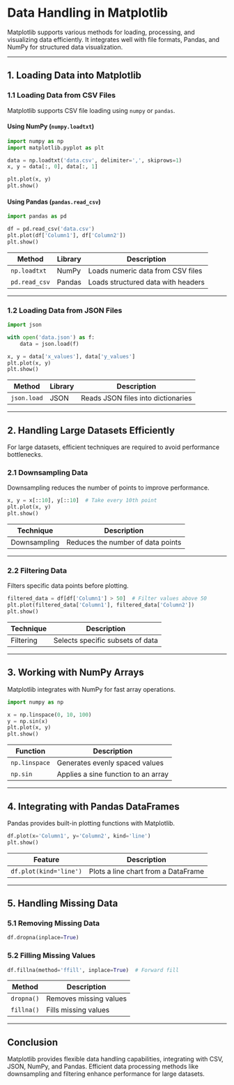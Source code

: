 # **Data Handling in Matplotlib**  

Matplotlib supports various methods for loading, processing, and visualizing data efficiently. It integrates well with file formats, Pandas, and NumPy for structured data visualization.

---

## **1. Loading Data into Matplotlib**  

### **1.1 Loading Data from CSV Files**  
Matplotlib supports CSV file loading using `numpy` or `pandas`.

#### **Using NumPy (`numpy.loadtxt`)**
```python
import numpy as np
import matplotlib.pyplot as plt

data = np.loadtxt('data.csv', delimiter=',', skiprows=1)
x, y = data[:, 0], data[:, 1]

plt.plot(x, y)
plt.show()
```

#### **Using Pandas (`pandas.read_csv`)**
```python
import pandas as pd

df = pd.read_csv('data.csv')
plt.plot(df['Column1'], df['Column2'])
plt.show()
```

| Method | Library | Description |
|--------|---------|-------------|
| `np.loadtxt` | NumPy | Loads numeric data from CSV files |
| `pd.read_csv` | Pandas | Loads structured data with headers |

---

### **1.2 Loading Data from JSON Files**
```python
import json

with open('data.json') as f:
    data = json.load(f)

x, y = data['x_values'], data['y_values']
plt.plot(x, y)
plt.show()
```

| Method | Library | Description |
|--------|---------|-------------|
| `json.load` | JSON | Reads JSON files into dictionaries |

---

## **2. Handling Large Datasets Efficiently**  

For large datasets, efficient techniques are required to avoid performance bottlenecks.

### **2.1 Downsampling Data**  
Downsampling reduces the number of points to improve performance.

```python
x, y = x[::10], y[::10]  # Take every 10th point
plt.plot(x, y)
plt.show()
```

| Technique | Description |
|-----------|-------------|
| Downsampling | Reduces the number of data points |

---

### **2.2 Filtering Data**
Filters specific data points before plotting.

```python
filtered_data = df[df['Column1'] > 50]  # Filter values above 50
plt.plot(filtered_data['Column1'], filtered_data['Column2'])
plt.show()
```

| Technique | Description |
|-----------|-------------|
| Filtering | Selects specific subsets of data |

---

## **3. Working with NumPy Arrays**  

Matplotlib integrates with NumPy for fast array operations.

```python
import numpy as np

x = np.linspace(0, 10, 100)
y = np.sin(x)
plt.plot(x, y)
plt.show()
```

| Function | Description |
|----------|-------------|
| `np.linspace` | Generates evenly spaced values |
| `np.sin` | Applies a sine function to an array |

---

## **4. Integrating with Pandas DataFrames**  

Pandas provides built-in plotting functions with Matplotlib.

```python
df.plot(x='Column1', y='Column2', kind='line')
plt.show()
```

| Feature | Description |
|---------|-------------|
| `df.plot(kind='line')` | Plots a line chart from a DataFrame |

---

## **5. Handling Missing Data**  

### **5.1 Removing Missing Data**  
```python
df.dropna(inplace=True)
```

### **5.2 Filling Missing Values**
```python
df.fillna(method='ffill', inplace=True)  # Forward fill
```

| Method | Description |
|--------|-------------|
| `dropna()` | Removes missing values |
| `fillna()` | Fills missing values |

---

## **Conclusion**  

Matplotlib provides flexible data handling capabilities, integrating with CSV, JSON, NumPy, and Pandas. Efficient data processing methods like downsampling and filtering enhance performance for large datasets.